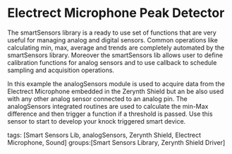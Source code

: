 Electrect Microphone Peak Detector 
=======================================

The smartSensors library is a ready to use set of functions that are very useful for managing analog and digital sensors.
Common operations like calculating min, max, average and trends are completely automated by the smartSensors library.
Moreover the smartSensors lib allows user to define calibration functions for analog sensors and to use callback to schedule sampling and acquisition operations.

In this example the analogSensors module is used to acquire data from the Electrect Microphone embedded in the Zerynth Shield but an be also used with any other analog sensor connected to an analog pin.
The analogSensors integrated routines are used to calculate the min-Max difference and then trigger a function if a threshold is passed.
Use this sensor to start to develop your knock triggered smart device.  

tags: [Smart Sensors Lib, analogSensors, Zerynth Shield, Electrect Microphone, Sound]
groups:[Smart Sensors Library, Zerynth Shield Driver]



